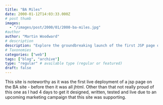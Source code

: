 ```yaml
---
title: "BA Miles"
date: 2000-01-12T14:03:33.000Z
# post thumb
images:
  - "/images/post/2000/01/2000-ba-miles.jpg"
#author
author: "Martin Woodward"
# description
description: "Explore the groundbreaking launch of the first JSP page on the BA site, accomplished in just four days for a marketing campaign."
# Taxonomies
categories: ["web"]
tags: ["blog", "archive"]
type: "regular" # available type (regular or featured)
draft: false
---
```


This site is noteworthy as it was the first live deployment of a jsp page on the BA site - before then it was all jhtml. Other than that not really proud of this one as I had 4 days to get it designed, written, tested and live due to an upcoming marketing campaign that this site was supporting.

